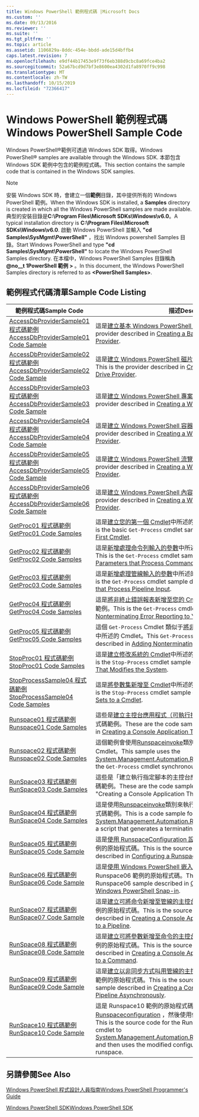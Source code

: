 ```yaml
---
title: Windows PowerShell 範例程式碼 |Microsoft Docs
ms.custom: ''
ms.date: 09/13/2016
ms.reviewer: ''
ms.suite: ''
ms.tgt_pltfrm: ''
ms.topic: article
ms.assetid: 1106829a-8ddc-454e-bbdd-ade15d4bffb4
caps.latest.revision: 7
ms.openlocfilehash: e9df44b17453e9f73f6eb388d9cbc8a69fce4ba2
ms.sourcegitcommit: 52a67bcd9d7bf3e8600ea4302d1fa8970ff9c998
ms.translationtype: MT
ms.contentlocale: zh-TW
ms.lasthandoff: 10/15/2019
ms.locfileid: "72366417"
---
```

# <a name="windows-powershell-sample-code"></a><span data-ttu-id="f2f18-102">Windows PowerShell 範例程式碼</span><span class="sxs-lookup"><span data-stu-id="f2f18-102">Windows PowerShell Sample Code</span></span>

<span data-ttu-id="f2f18-103">Windows PowerShell®範例可透過 Windows SDK 取得。</span><span class="sxs-lookup"><span data-stu-id="f2f18-103">Windows PowerShell® samples are available through the Windows SDK.</span></span> <span data-ttu-id="f2f18-104">本節包含 Windows SDK 範例中包含的範例程式碼。</span><span class="sxs-lookup"><span data-stu-id="f2f18-104">This section contains the sample code that is contained in the Windows SDK samples.</span></span>

> [!NOTE]
> <span data-ttu-id="f2f18-105">安裝 Windows SDK 時，會建立一個**範例**目錄，其中提供所有的 Windows PowerShell 範例。</span><span class="sxs-lookup"><span data-stu-id="f2f18-105">When the Windows SDK is installed, a **Samples** directory is created in which all the Windows PowerShell samples are made available.</span></span> <span data-ttu-id="f2f18-106">典型的安裝目錄是**C:\Program Files\Microsoft SDKs\Windows\v6.0**。</span><span class="sxs-lookup"><span data-stu-id="f2f18-106">A typical installation directory is **C:\Program Files\Microsoft SDKs\Windows\v6.0**.</span></span>
> <span data-ttu-id="f2f18-107">啟動 Windows PowerShell 並輸入 **"cd Samples\SysMgmt\PowerShell"** ，找出 Windows powershell Samples 目錄。</span><span class="sxs-lookup"><span data-stu-id="f2f18-107">Start Windows PowerShell and type **"cd Samples\SysMgmt\PowerShell"** to locate the Windows PowerShell Samples directory.</span></span> <span data-ttu-id="f2f18-108">在本檔中，Windows PowerShell Samples 目錄稱為 **@no__t 1PowerShell 範例 >** 。</span><span class="sxs-lookup"><span data-stu-id="f2f18-108">In this document, the Windows PowerShell Samples directory is referred to as **\<PowerShell Samples>**.</span></span>

## <a name="sample-code-listing"></a><span data-ttu-id="f2f18-109">範例程式代碼清單</span><span class="sxs-lookup"><span data-stu-id="f2f18-109">Sample Code Listing</span></span>

|<span data-ttu-id="f2f18-110">範例程式碼</span><span class="sxs-lookup"><span data-stu-id="f2f18-110">Sample Code</span></span>|<span data-ttu-id="f2f18-111">描述</span><span class="sxs-lookup"><span data-stu-id="f2f18-111">Description</span></span>|
|-----------------|-----------------|
|[<span data-ttu-id="f2f18-112">AccessDbProviderSample01 程式碼範例</span><span class="sxs-lookup"><span data-stu-id="f2f18-112">AccessDbProviderSample01 Code Sample</span></span>](./accessdbprovidersample01-code-sample.md)|<span data-ttu-id="f2f18-113">這是[建立基本 Windows PowerShell 提供者](./creating-a-basic-windows-powershell-provider.md)中所述的提供者。</span><span class="sxs-lookup"><span data-stu-id="f2f18-113">This is the provider described in [Creating a Basic Windows PowerShell Provider](./creating-a-basic-windows-powershell-provider.md).</span></span>|
|[<span data-ttu-id="f2f18-114">AccessDbProviderSample02 程式碼範例</span><span class="sxs-lookup"><span data-stu-id="f2f18-114">AccessDbProviderSample02 Code Sample</span></span>](./accessdbprovidersample02-code-sample.md)|<span data-ttu-id="f2f18-115">這是[建立 Windows PowerShell 磁片磁碟機提供者](./creating-a-windows-powershell-drive-provider.md)中所述的提供者。</span><span class="sxs-lookup"><span data-stu-id="f2f18-115">This is the provider described in [Creating a Windows PowerShell Drive Provider](./creating-a-windows-powershell-drive-provider.md).</span></span>|
|[<span data-ttu-id="f2f18-116">AccessDbProviderSample03 程式碼範例</span><span class="sxs-lookup"><span data-stu-id="f2f18-116">AccessDbProviderSample03 Code Sample</span></span>](./accessdbprovidersample03-code-sample.md)|<span data-ttu-id="f2f18-117">這是[建立 Windows PowerShell 專案提供者](./creating-a-windows-powershell-item-provider.md)中所述的提供者。</span><span class="sxs-lookup"><span data-stu-id="f2f18-117">This is the provider described in [Creating a Windows PowerShell Item Provider](./creating-a-windows-powershell-item-provider.md).</span></span>|
|[<span data-ttu-id="f2f18-118">AccessDbProviderSample04 程式碼範例</span><span class="sxs-lookup"><span data-stu-id="f2f18-118">AccessDbProviderSample04 Code Sample</span></span>](./accessdbprovidersample04-code-sample.md)|<span data-ttu-id="f2f18-119">這是[建立 Windows PowerShell 容器提供者](./creating-a-windows-powershell-container-provider.md)中所述的提供者。</span><span class="sxs-lookup"><span data-stu-id="f2f18-119">This is the provider described in [Creating a Windows PowerShell Container Provider](./creating-a-windows-powershell-container-provider.md).</span></span>|
|[<span data-ttu-id="f2f18-120">AccessDbProviderSample05 程式碼範例</span><span class="sxs-lookup"><span data-stu-id="f2f18-120">AccessDbProviderSample05 Code Sample</span></span>](./accessdbprovidersample05-code-sample.md)|<span data-ttu-id="f2f18-121">這是[建立 Windows PowerShell 流覽提供者](./creating-a-windows-powershell-navigation-provider.md)中所述的提供者。</span><span class="sxs-lookup"><span data-stu-id="f2f18-121">This is the provider described in [Creating a Windows PowerShell Navigation Provider](./creating-a-windows-powershell-navigation-provider.md).</span></span>|
|[<span data-ttu-id="f2f18-122">AccessDbProviderSample06 程式碼範例</span><span class="sxs-lookup"><span data-stu-id="f2f18-122">AccessDbProviderSample06 Code Sample</span></span>](./accessdbprovidersample06-code-sample.md)|<span data-ttu-id="f2f18-123">這是[建立 Windows PowerShell 內容提供者](./creating-a-windows-powershell-content-provider.md)中所述的提供者。</span><span class="sxs-lookup"><span data-stu-id="f2f18-123">This is the provider described in [Creating a Windows PowerShell Content Provider](./creating-a-windows-powershell-content-provider.md).</span></span>|
|[<span data-ttu-id="f2f18-124">GetProc01 程式碼範例</span><span class="sxs-lookup"><span data-stu-id="f2f18-124">GetProc01 Code Samples</span></span>](./getproc01-code-samples.md)|<span data-ttu-id="f2f18-125">這是[建立您的第一個 Cmdlet](../cmdlet/creating-a-cmdlet-without-parameters.md)中所述的基本 @no__t 0 Cmdlet 範例。</span><span class="sxs-lookup"><span data-stu-id="f2f18-125">This is the basic `Get-Process` cmdlet sample described in [Creating Your First Cmdlet](../cmdlet/creating-a-cmdlet-without-parameters.md).</span></span>|
|[<span data-ttu-id="f2f18-126">GetProc02 程式碼範例</span><span class="sxs-lookup"><span data-stu-id="f2f18-126">GetProc02 Code Samples</span></span>](./getproc02-code-samples.md)|<span data-ttu-id="f2f18-127">這是[新增處理命令列輸入的參數](../cmdlet/adding-parameters-that-process-command-line-input.md)中所述的 `Get-Process` Cmdlet 範例。</span><span class="sxs-lookup"><span data-stu-id="f2f18-127">This is the `Get-Process` cmdlet sample described in [Adding Parameters that Process Command-Line Input](../cmdlet/adding-parameters-that-process-command-line-input.md).</span></span>|
|[<span data-ttu-id="f2f18-128">GetProc03 程式碼範例</span><span class="sxs-lookup"><span data-stu-id="f2f18-128">GetProc03 Code Samples</span></span>](./getproc03-code-samples.md)|<span data-ttu-id="f2f18-129">這是[新增處理管線輸入的參數](../cmdlet/adding-parameters-that-process-pipeline-input.md)中所述的 `Get-Process` Cmdlet 範例。</span><span class="sxs-lookup"><span data-stu-id="f2f18-129">This is the `Get-Process` cmdlet sample described in [Adding Parameters that Process Pipeline Input](../cmdlet/adding-parameters-that-process-pipeline-input.md).</span></span>|
|[<span data-ttu-id="f2f18-130">GetProc04 程式碼範例</span><span class="sxs-lookup"><span data-stu-id="f2f18-130">GetProc04 Code Samples</span></span>](./getproc04-code-samples.md)|<span data-ttu-id="f2f18-131">這是[將非終止錯誤報表新增至您的 Cmdlet](../cmdlet/adding-non-terminating-error-reporting-to-your-cmdlet.md)中所述的 `Get-Process` Cmdlet 範例。</span><span class="sxs-lookup"><span data-stu-id="f2f18-131">This is the `Get-Process` cmdlet sample described in [Adding Nonterminating Error Reporting to Your Cmdlet](../cmdlet/adding-non-terminating-error-reporting-to-your-cmdlet.md).</span></span>|
|[<span data-ttu-id="f2f18-132">GetProc05 程式碼範例</span><span class="sxs-lookup"><span data-stu-id="f2f18-132">GetProc05 Code Samples</span></span>](./getproc05-code-samples.md)|<span data-ttu-id="f2f18-133">這個 `Get-Process` Cmdlet 類似于[將非終止錯誤報表新增至您的 Cmdlet](../cmdlet/adding-non-terminating-error-reporting-to-your-cmdlet.md)中所述的 Cmdlet。</span><span class="sxs-lookup"><span data-stu-id="f2f18-133">This `Get-Process` cmdlet is similar to the cmdlet described in [Adding Nonterminating Error Reporting to Your Cmdlet](../cmdlet/adding-non-terminating-error-reporting-to-your-cmdlet.md).</span></span>|
|[<span data-ttu-id="f2f18-134">StopProc01 程式碼範例</span><span class="sxs-lookup"><span data-stu-id="f2f18-134">StopProc01 Code Samples</span></span>](./stopproc01-code-samples.md)|<span data-ttu-id="f2f18-135">這是[建立修改系統的 Cmdlet](../cmdlet/creating-a-cmdlet-that-modifies-the-system.md)中所述的 `Stop-Process` Cmdlet 範例。</span><span class="sxs-lookup"><span data-stu-id="f2f18-135">This is the `Stop-Process` cmdlet sample described in [Creating a Cmdlet That Modifies the System](../cmdlet/creating-a-cmdlet-that-modifies-the-system.md).</span></span>|
|[<span data-ttu-id="f2f18-136">StopProcessSample04 程式碼範例</span><span class="sxs-lookup"><span data-stu-id="f2f18-136">StopProcessSample04 Code Samples</span></span>](./stopprocesssample04-code-samples.md)|<span data-ttu-id="f2f18-137">這是[將參數集新增至 Cmdlet](../cmdlet/adding-parameter-sets-to-a-cmdlet.md)中所述的 `Stop-Process` Cmdlet 範例。</span><span class="sxs-lookup"><span data-stu-id="f2f18-137">This is the `Stop-Process` cmdlet sample described in [Adding Parameter Sets to a Cmdlet](../cmdlet/adding-parameter-sets-to-a-cmdlet.md).</span></span>|
|[<span data-ttu-id="f2f18-138">Runspace01 程式碼範例</span><span class="sxs-lookup"><span data-stu-id="f2f18-138">Runspace01 Code Samples</span></span>](./runspace01-code-samples.md)|<span data-ttu-id="f2f18-139">這些是[建立主控台應用程式（可執行指定的命令](/dotnet/csharp/programming-guide/inside-a-program/hello-world-your-first-program)）中所述之運行空間的程式碼範例。</span><span class="sxs-lookup"><span data-stu-id="f2f18-139">These are the code samples for the runspace described in [Creating a Console Application That Runs a Specified Command](/dotnet/csharp/programming-guide/inside-a-program/hello-world-your-first-program).</span></span>|
|[<span data-ttu-id="f2f18-140">Runspace02 程式碼範例</span><span class="sxs-lookup"><span data-stu-id="f2f18-140">Runspace02 Code Samples</span></span>](./runspace02-code-samples.md)|<span data-ttu-id="f2f18-141">這個範例會使用[Runspaceinvoke](/dotnet/api/System.Management.Automation.RunspaceInvoke)類別，以同步方式執行 `Get-Process` Cmdlet。</span><span class="sxs-lookup"><span data-stu-id="f2f18-141">This sample uses the [System.Management.Automation.Runspaceinvoke](/dotnet/api/System.Management.Automation.RunspaceInvoke) class to execute the `Get-Process` cmdlet synchronously.</span></span>|
|[<span data-ttu-id="f2f18-142">RunSpace03 程式碼範例</span><span class="sxs-lookup"><span data-stu-id="f2f18-142">RunSpace03 Code Samples</span></span>](./runspace03-code-samples.md)|<span data-ttu-id="f2f18-143">這些是「建立執行指定腳本的主控台應用程式」中所述之運行空間的程式碼範例。</span><span class="sxs-lookup"><span data-stu-id="f2f18-143">These are the code samples for the runspace described in "Creating a Console Application That Runs a Specified Script".</span></span>|
|[<span data-ttu-id="f2f18-144">RunSpace04 程式碼範例</span><span class="sxs-lookup"><span data-stu-id="f2f18-144">RunSpace04 Code Samples</span></span>](./runspace04-code-samples.md)|<span data-ttu-id="f2f18-145">這是使用[Runspaceinvoke](/dotnet/api/System.Management.Automation.RunspaceInvoke)類別來執行腳本來產生終止錯誤的運行時的程式碼範例。</span><span class="sxs-lookup"><span data-stu-id="f2f18-145">This is a code sample for a runspace that uses the [System.Management.Automation.Runspaceinvoke](/dotnet/api/System.Management.Automation.RunspaceInvoke) class to execute a script that generates a terminating error.</span></span>|
|[<span data-ttu-id="f2f18-146">RunSpace05 程式碼範例</span><span class="sxs-lookup"><span data-stu-id="f2f18-146">RunSpace05 Code Sample</span></span>](./runspace05-code-sample.md)|<span data-ttu-id="f2f18-147">這是[使用 RunspaceConfiguration 設定運行空間](https://msdn.microsoft.com/en-us/42681d19-2d05-4975-befd-afb1990e79b2)中所述 Runspace05 範例的原始程式碼。</span><span class="sxs-lookup"><span data-stu-id="f2f18-147">This is the source code for the Runspace05 sample described in [Configuring a Runspace Using RunspaceConfiguration](https://msdn.microsoft.com/en-us/42681d19-2d05-4975-befd-afb1990e79b2).</span></span>|
|[<span data-ttu-id="f2f18-148">RunSpace06 程式碼範例</span><span class="sxs-lookup"><span data-stu-id="f2f18-148">RunSpace06 Code Sample</span></span>](./runspace06-code-sample.md)|<span data-ttu-id="f2f18-149">這是[使用 Windows PowerShell 嵌入式管理單元設定運行](https://msdn.microsoft.com/en-us/a7289ee8-9732-49ee-91c7-d533e9538b83)時間中所述 Runspace06 範例的原始程式碼。</span><span class="sxs-lookup"><span data-stu-id="f2f18-149">This is the source code for the Runspace06 sample described in [Configuring a Runspace Using a Windows PowerShell Snap-in](https://msdn.microsoft.com/en-us/a7289ee8-9732-49ee-91c7-d533e9538b83).</span></span>|
|[<span data-ttu-id="f2f18-150">RunSpace07 程式碼範例</span><span class="sxs-lookup"><span data-stu-id="f2f18-150">RunSpace07 Code Sample</span></span>](./runspace07-code-sample.md)|<span data-ttu-id="f2f18-151">這是[建立可將命令新增至管線的主控台應用程式](https://msdn.microsoft.com/en-us/01eb7808-e97b-4905-80be-9e2fa38c262e)中所述 Runspace07 範例的原始程式碼。</span><span class="sxs-lookup"><span data-stu-id="f2f18-151">This is the source code for the Runspace07 sample described in [Creating a Console Application That Adds Commands to a Pipeline](https://msdn.microsoft.com/en-us/01eb7808-e97b-4905-80be-9e2fa38c262e).</span></span>|
|[<span data-ttu-id="f2f18-152">RunSpace08 程式碼範例</span><span class="sxs-lookup"><span data-stu-id="f2f18-152">RunSpace08 Code Sample</span></span>](./runspace08-code-sample.md)|<span data-ttu-id="f2f18-153">這是[建立可將參數新增至命令的主控台應用程式](https://msdn.microsoft.com/en-us/848b2b46-60f1-4a86-b448-cfc7c0cccfba)中所述 Runspace08 範例的原始程式碼。</span><span class="sxs-lookup"><span data-stu-id="f2f18-153">This is the source code for the Runspace08 sample described in [Creating a Console Application That Adds Parameters to a Command](https://msdn.microsoft.com/en-us/848b2b46-60f1-4a86-b448-cfc7c0cccfba).</span></span>|
|[<span data-ttu-id="f2f18-154">RunSpace09 程式碼範例</span><span class="sxs-lookup"><span data-stu-id="f2f18-154">RunSpace09 Code Sample</span></span>](./runspace09-code-sample.md)|<span data-ttu-id="f2f18-155">這是[建立以非同步方式叫用管線的主控台應用程式](https://msdn.microsoft.com/en-us/198c1c94-2a06-457e-93ce-c0d910618e47)中所述之 Runspace09 範例的原始程式碼。</span><span class="sxs-lookup"><span data-stu-id="f2f18-155">This is the source code for the Runspace09 sample described in [Creating a Console Application That Invokes a Pipeline Asynchronously](https://msdn.microsoft.com/en-us/198c1c94-2a06-457e-93ce-c0d910618e47).</span></span>|
|[<span data-ttu-id="f2f18-156">RunSpace10 程式碼範例</span><span class="sxs-lookup"><span data-stu-id="f2f18-156">RunSpace10 Code Sample</span></span>](./runspace10-code-sample.md)|<span data-ttu-id="f2f18-157">這是 Runspace10 範例的原始程式碼，它會將 Cmdlet 新增至[Runspaceconfiguration](/dotnet/api/System.Management.Automation.Runspaces.RunspaceConfiguration) ，然後使用修改過的設定資訊來建立執行時間。</span><span class="sxs-lookup"><span data-stu-id="f2f18-157">This is the source code for the Runspace10 sample, which adds a cmdlet to [System.Management.Automation.Runspaces.Runspaceconfiguration](/dotnet/api/System.Management.Automation.Runspaces.RunspaceConfiguration) and then uses the modified configuration information to create the runspace.</span></span>|

## <a name="see-also"></a><span data-ttu-id="f2f18-158">另請參閱</span><span class="sxs-lookup"><span data-stu-id="f2f18-158">See Also</span></span>

[<span data-ttu-id="f2f18-159">Windows PowerShell 程式設計人員指南</span><span class="sxs-lookup"><span data-stu-id="f2f18-159">Windows PowerShell Programmer's Guide</span></span>](./windows-powershell-programmer-s-guide.md)

[<span data-ttu-id="f2f18-160">Windows PowerShell SDK</span><span class="sxs-lookup"><span data-stu-id="f2f18-160">Windows PowerShell SDK</span></span>](../windows-powershell-reference.md)